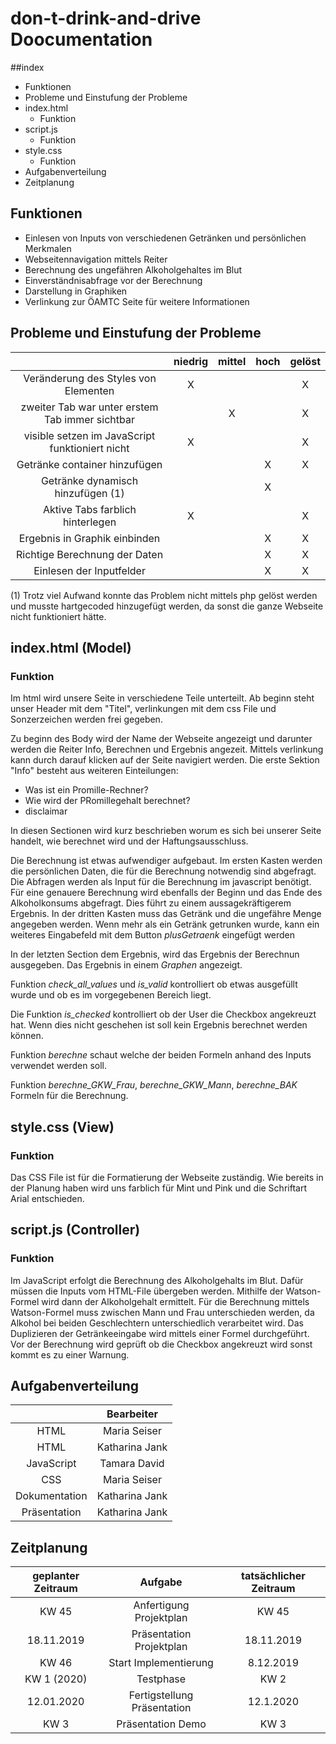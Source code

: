 # don-t-drink-and-drive Doocumentation

##index

  * Funktionen
  * Probleme und Einstufung der Probleme
  * index.html
    * Funktion
  * script.js
    * Funktion
  * style.css
    * Funktion
  * Aufgabenverteilung
  * Zeitplanung

## Funktionen

+ Einlesen von Inputs von verschiedenen Getränken und persönlichen Merkmalen
+ Webseitennavigation mittels Reiter
+ Berechnung des ungefähren Alkoholgehaltes im Blut
+ Einverständnisabfrage vor der Berechnung
+ Darstellung in Graphiken
+ Verlinkung zur ÖAMTC Seite für weitere Informationen

## Probleme und Einstufung der Probleme

|                                                     |niedrig|mittel| hoch |gelöst|
|:---------------------------------------------------:|:-----:|:----:|:----:|:----:|
|Veränderung des Styles von Elementen                 |   X   |      |      |   X  |
|zweiter Tab war unter erstem Tab immer sichtbar      |       |   X  |      |   X  |
|visible setzen im JavaScript funktioniert nicht      |   X   |      |      |   X  |
|Getränke container hinzufügen                        |       |      |   X  |   X  |
|Getränke dynamisch hinzufügen (1)                    |       |      |   X  |      |
|Aktive Tabs farblich hinterlegen                     |   X   |      |      |   X  |
|Ergebnis in Graphik einbinden                        |       |      |   X  |   X  |
|Richtige Berechnung der Daten                        |       |      |   X  |   X  |
|Einlesen der Inputfelder                             |       |      |   X  |   X  |

  (1) Trotz viel Aufwand konnte das Problem nicht mittels php gelöst werden und musste hartgecoded hinzugefügt werden, da sonst die ganze Webseite nicht funktioniert hätte.


## index.html (Model)
### Funktion

Im html wird unsere Seite in verschiedene Teile unterteilt.
Ab beginn steht unser Header mit dem "Titel", verlinkungen mit dem css File und Sonzerzeichen werden frei gegeben.

Zu beginn des Body wird der Name der Webseite angezeigt und darunter werden die Reiter Info, Berechnen und Ergebnis angezeit. Mittels verlinkung kann durch darauf klicken auf der Seite navigiert werden. Die erste Sektion "Info" besteht aus weiteren Einteilungen:

  * Was ist ein Promille-Rechner?
  * Wie wird der PRomillegehalt berechnet?
  * disclaimar

In diesen Sectionen wird kurz beschrieben worum es sich bei unserer Seite handelt, wie berechnet wird und der Haftungsausschluss.

Die Berechnung ist etwas aufwendiger aufgebaut. Im ersten Kasten werden die persönlichen Daten, die für die Berechnung notwendig sind abgefragt. Die Abfragen werden als Input für die Berechnung im javascript benötigt.
Für eine genauere Berechnung wird ebenfalls der Beginn und das Ende des Alkoholkonsums abgefragt. Dies führt zu einem aussagekräftigerem Ergebnis.
In der dritten Kasten muss das Getränk und die ungefähre Menge angegeben werden. Wenn mehr als ein Getränk getrunken wurde, kann ein weiteres Eingabefeld mit dem Button *plusGetraenk* eingefügt werden

In der letzten Section dem Ergebnis, wird das Ergebnis der Berechnun ausgegeben. Das Ergebnis in einem *Graphen* angezeigt.

Funktion *check_all_values* und *is_valid* kontrolliert ob etwas ausgefüllt wurde und ob es im vorgegebenen Bereich liegt.

Die Funktion *is_checked* kontrolliert ob der User die Checkbox angekreuzt hat. Wenn dies nicht geschehen ist soll kein Ergebnis berechnet werden können.

Funktion *berechne* schaut welche der beiden Formeln anhand des Inputs verwendet werden soll.

Funktion *berechne_GKW_Frau*, *berechne_GKW_Mann*, *berechne_BAK* Formeln für die Berechnung.


## style.css (View)
### Funktion

Das CSS File ist für die Formatierung der Webseite zuständig. Wie bereits in der Planung haben wird uns farblich für Mint und Pink und die Schriftart Arial entschieden.




## script.js (Controller)
### Funktion

Im JavaScript erfolgt die Berechnung des Alkoholgehalts im Blut. Dafür müssen die Inputs vom HTML-File übergeben werden. Mithilfe der Watson-Formel wird dann der Alkoholgehalt ermittelt.
Für die Berechnung mittels Watson-Formel muss zwischen Mann und Frau unterschieden werden, da Alkohol bei beiden Geschlechtern unterschiedlich verarbeitet wird. Das Duplizieren der Getränkeeingabe wird mittels einer Formel durchgeführt.
Vor der Berechnung wird geprüft ob die Checkbox angekreuzt wird sonst kommt es zu einer Warnung.




## Aufgabenverteilung

|                                                     |    Bearbeiter    |
|:---------------------------------------------------:|:----------------:|
|HTML                                                 |   Maria Seiser   |
|HTML                                                 |  Katharina Jank  |
|JavaScript                                           |   Tamara David   |
|CSS                                                  |   Maria Seiser   |
|Dokumentation                                        |  Katharina Jank  |
|Präsentation                                         |  Katharina Jank  |


## Zeitplanung

|  geplanter Zeitraum  |        Aufgabe                | tatsächlicher Zeitraum  |
|:--------------------:|:-----------------------------:|:-----------------------:|
| KW 45                | Anfertigung Projektplan       | KW 45                   |
| 18.11.2019           | Präsentation Projektplan      | 18.11.2019              |
| KW 46                | Start Implementierung         | 8.12.2019               |
| KW 1 (2020)          | Testphase                     | KW 2                    |
| 12.01.2020           | Fertigstellung Präsentation   | 12.1.2020               |
| KW 3                 | Präsentation Demo             | KW 3                    |
